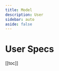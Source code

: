 ```yaml
---
title: Model
description: User
sidebar: auto
aside: false
---
```


<!-- <style>@import './node_modules/vitepress-theme-api/dist/style.css';</style> -->
<script setup>import {DividePage} from 'vitepress-theme-api';</script>

# User Specs

[[toc]]

<DividePage :top="63">
<template #left>

## Login User

The login endpoint allows a user to authenticate themselves by providing their email and password. Upon successful authentication, the server returns a token that can be used for subsequent authenticated requests.

</template>
<template #right>

::: code-group

```curl
curl -X POST http://yourdomain.com/api/auth/login \
-H "Content-Type: application/json" \
-d '{
    "username": "yourusername",
    "password": "yourpassword"
}'

```

:::

<div style="padding: 10px 30px; border: 1px solid gray; border-radius:.4rem;">

Sample Response
::: code-group

```200
{
    "success": true,
    "message": "Login successful",
    "data": {
        "user": {
            "user_id": "123e4567-e89b-12d3-a456-426614174000",
            "full_name": "John Doe",
            "email": "user@example.com",
            "username": "johndoe"
        },
        "token": "eyJhbGciOiJIUzI1NiIsInR5cCI6IkpXVCJ9..."
    }
}
```

```400
{
    "success": false,
    "message": "Bad Request",
    "errors": {
        "email": [
            "The email field is required."
        ],
        "password": [
            "The password field is required."
        ]
    }
}
```

```403
{
    "success": false,
    "message": "Forbidden",
}
```

```404
{
    "success": false,
    "message": "Not Found",
}
```

```500
{
    "success": false,
    "message": "Internal Server Error",
}
```

:::
</div>

</template>
</DividePage>


<DividePage :top="63">
<template #left>

## Get User

The get user endpoint retrieves the authenticated user's information. This requires a valid token obtained from the login step.

</template>
<template #right>

::: code-group

```curl
curl -X GET http://yourdomain.com/api/user \
-H "Content-Type: application/json" \
-H "Authorization: Bearer eyJhbGciOiJIUzI1NiIsInR5cCI6IkpXVCJ9..."
```

:::

<div style="padding: 10px 30px; border: 1px solid gray; border-radius:.4rem;">

Sample Response
::: code-group

```200
{
    "success": true,
    "data": {
        "user": {
            "user_id": "123e4567-e89b-12d3-a456-426614174000",
            "role_id": "1b2b3b4b-5b6b-7b8b-9bab-cdedefababab",
            "full_name": "John Doe",
            "email": "user@example.com",
            "username": "johndoe",
            "phone": "123-456-7890",
            "photo_url": "http://yourdomain.com/images/profile.jpg",
            "created_at": "2023-07-15T12:34:56Z",
            "updated_at": "2024-07-15T12:34:56Z"
        }
    }
}
```

```401
{
    "success": false,
    "message": "Unauthorized",
}
```

```403
{
    "success": false,
    "message": "Forbidden",
}
```

```404
{
    "success": false,
    "message": "Not Found",
}
```

```500
{
    "success": false,
    "message": "Internal Server Error",
}
```

:::
</div>

</template>
</DividePage>

<DividePage :top="63">
<template #left>

## Logout User

The logout endpoint allows a user to invalidate their authentication token, effectively logging them out of the system.

</template>
<template #right>

::: code-group

```curl
curl -X POST http://yourdomain.com/api/auth/logout \
-H "Content-Type: application/json" \
-H "Authorization: Bearer eyJhbGciOiJIUzI1NiIsInR5cCI6IkpXVCJ9..."
```

:::

<div style="padding: 10px 30px; border: 1px solid gray; border-radius:.4rem;">

Sample Response
::: code-group

```200
{
    "success": true,
    "message": "Logout successful"
}
```

```401
{
    "success": false,
    "message": "Unauthorized",
}
```

```403
{
    "success": false,
    "message": "Forbidden",
}
```

```404
{
    "success": false,
    "message": "Not Found",
}
```

```500
{
    "success": false,
    "message": "Internal Server Error",
}
```

:::
</div>

</template>
</DividePage>